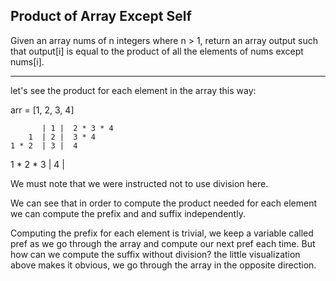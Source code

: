 ## Product of Array Except Self

Given an array nums of n integers where n > 1,  return an array output such that output[i] is equal to the product of all the elements of nums except nums[i].

- - -

let's see the product for each element in the array this way:

arr = [1, 2, 3, 4]

           | 1 |  2 * 3 * 4
        1  | 2 |  3 * 4
    1 * 2  | 3 |  4
1 * 2 * 3  | 4 | 

We must note that we were instructed not to use division here.

We can see that in order to compute the product needed for each element we can compute the prefix and and suffix independently.

Computing the prefix for each element is trivial, we keep a variable called pref as we go through the array and compute our next pref each time.
But how can we compute the suffix without division? the little visualization above makes it obvious, we go through the array in the opposite direction. 
